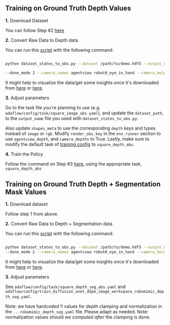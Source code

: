 ## Training on Ground Truth Depth Values

  

**1.** Download Dataset

You can follow Step #2 [here](https://github.com/kevin-thankyou-lin/adaflow/tree/main#modifications-for-robosuite-v15)

**2.** Convert Raw Data to Depth data

You can run this [script](dataset_states_to_obs.py) with the following command:

```bash

python dataset_states_to_obs.py --dataset /path/to/demo.hdf5 --output_name depth.hdf5 \

--done_mode 2 --camera_names agentview robot0_eye_in_hand --camera_height 84 --camera_width 84 --depth

```
It might help to visualize the data/get some insights once it's downloaded from [here](https://github.com/ARISE-Initiative/robomimic/blob/master/robomimic/scripts/playback_dataset.py) or [here](https://github.com/ARISE-Initiative/robomimic/blob/master/robomimic/scripts/get_dataset_info.py). 

**3.** Adjust parameters

Go to the task file you're planning to use (e.g. `adaflow/config/task/square_image_abs.yaml`), and update the `dataset_path`, to the `output_name` file you used with `dataset_states_to_obs.py`.

Also update `shapes_meta` to use the corresponding `depth` keys and types instead of `image` or `rgb`. Modify `render_obs_key` in the `env_runner` section to use `agentview_depth`, and `camera_depths` to True. Lastly, make sure to modify the default task of [training config](../adaflow/config/train_diffusion_unet_ddpm_image_workspace_robomimic.yaml) to `square_depth_abs`.

**4.** Train the Policy

Follow the command on Step #3 [here](https://github.com/kevin-thankyou-lin/adaflow/tree/main#modifications-for-robosuite-v15), using the appropriate task, `square_depth_abs`


## Training on Ground Truth Depth + Segmentation Mask Values

**1.** Download dataset

Follow step 1 from above.

**2.** Convert Raw Data to Depth + Segmentation data

You can run this [script](dataset_states_to_obs.py) with the following command:

```bash

python dataset_states_to_obs.py --dataset /path/to/demo.hdf5 --output_name depth-seg.hdf5 \
--done_mode 2 --camera_names agentview robot0_eye_in_hand --camera_height 84 --camera_width 84 --depth --segmentation instance --compress --exclude-next-obs

```
It might help to visualize the data/get some insights once it's downloaded from [here](https://github.com/ARISE-Initiative/robomimic/blob/master/robomimic/scripts/playback_dataset.py) or [here](https://github.com/ARISE-Initiative/robomimic/blob/master/robomimic/scripts/get_dataset_info.py). 

**3.** Adjust parameters

See `adaflow/config/task/square_depth_seg_abs.yaml` and `adaflow/config/train_diffusion_unet_ddpm_image_workspace_robomimic_depth_seg.yaml`.

Note: we have hardcoded !! values for depth clamping and normalization in the `...robomimic_depth_seg.yaml` file. Please adapt as needed. Note: normalization values
should we computed *after* the clamping is done.
